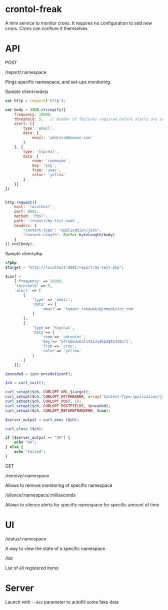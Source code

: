 crontol-freak
=============

A mini service to monitor crons. It requires no configuration to add new crons. Crons can confiure it themselves.

API
=============
POST

/report/:namespace

Pings specific namespace, and set-ups monitoring.

Sample client:nodejs

```javascript
var http = require('http');

var body = JSON.stringify({
	frequency: 10000,
	threshold: 5,	// Number of failures required before alerts are sent out
	alert: [{
		type: 'email',
		data: {
			email: 'address@domain.com'
		}
	}, {
		type: 'hipchat',
		data: {
			room: 'roomname',
			key: 'key',
			from: 'user',
			color: 'yellow'
		}
	}]
})


http.request({
	host: 'localhost',
	port: 8081,
	method: 'POST',
	path: '/report/my-test-node',
	headers: {
		"Content-Type": "application/json",
		"Content-Length": Buffer.byteLength(body)
	}
}).end(body);
```

Sample client:php

```php
<?php
$target = "http://localhost:8081/report/my-test-php";

$conf =
	['frequency' => 10000,
	'threshold' => 5,
	'alert' => [
		[
			'type' => 'email',
			'data' => [
				'email'=> 'tomasz.rakowski@jomediainc.com'
			]
		],
		[
			'type'=> 'hipchat',
			'data'=> [
				'room'=> 'adcenter',
				'key'=> 'bff56b3a6af14313a46b2981428cf1',
				'from'=> 'cron',
				'color'=> 'yellow'
			]
		]
	]];

$encoded = json_encode($conf);

$ch = curl_init();

curl_setopt($ch, CURLOPT_URL,$target);
curl_setopt($ch, CURLOPT_HTTPHEADER, array('Content-Type:application/json'));
curl_setopt($ch, CURLOPT_POST, 1);
curl_setopt($ch, CURLOPT_POSTFIELDS, $encoded);
curl_setopt($ch, CURLOPT_RETURNTRANSFER, true);

$server_output = curl_exec ($ch);

curl_close ($ch);

if ($server_output == "OK") {
	echo "OK";
} else {
	echo "Failed";
}
```
GET

/remove/:namespace

Allows to remove monitoring of specific namespace

/silence/:namespace/:miliseconds

Allows to silence alerts for specific namespace for specific amount of time

UI
=============
/status/:namespace

A way to view the state of a specific namespace

/list

List of all registered items

Server
=============
Launch with `--dev` parameter to autofill some fake data
